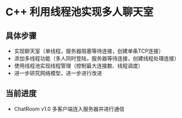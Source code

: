 # C++ 利用线程池实现多人聊天室

## 具体步骤

- 实现聊天室（单线程，服务器阻塞等待连接，创建单条TCP连接）
- 添加多线程功能（多人同时登陆，服务器等待连接，创建线程处理连接）
- 使用线程池实现线程管理（控制最大连接数、线程调度）
- 进一步研究网络模型，进一步进行改进

## 当前进度
- ChatRoom v1.0 多客户端连入服务器并进行通信

